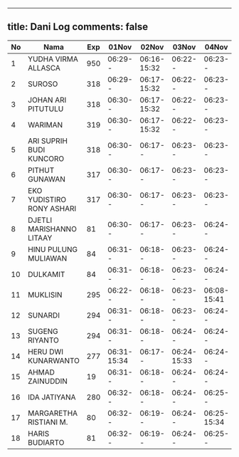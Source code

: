 
---
title: Dani Log
comments: false
---

| No | Nama | Exp | 01Nov | 02Nov | 03Nov | 04Nov | 07Nov | 08Nov |
|-----|-----|-----|-----|-----|-----|-----|-----|-----|
| 1 | YUDHA VIRMA ALLASCA | 950 | 06:29-- | 06:16-15:32 | 06:22-- | 06:23-- | 06:15-- | --- |
| 2 | SUROSO | 318 | 06:29-- | 06:17-15:32 | 06:22-- | 06:23-- | 06:15-- | --- |
| 3 | JOHAN ARI PITUTULU | 318 | 06:30-- | 06:17-15:32 | 06:22-- | 06:23-- | 06:15-- | --- |
| 4 | WARIMAN | 319 | 06:30-- | 06:17-15:32 | 06:22-- | 06:23-- | 06:15-- | --- |
| 5 | ARI SUPRIH BUDI KUNCORO | 318 | 06:30-- | 06:17-- | 06:23-- | 06:23-- | 06:16-- | --- |
| 6 | PITHUT GUNAWAN | 317 | 06:30-- | 06:17-- | 06:23-- | 06:23-- | 06:16-- | --- |
| 7 | EKO YUDISTIRO RONY ASHARI | 317 | 06:30-- | 06:17-- | 06:23-- | 06:23-- | 06:16-- | --- |
| 8 | DJETLI MARISHANNO LITAAY | 81 | 06:30-- | 06:17-- | 06:23-- | 06:24-- | 06:16-- | --- |
| 9 | HINU PULUNG MULIAWAN | 84 | 06:31-- | 06:18-- | 06:23-- | 06:24-- | 06:16-- | --- |
| 10 | DULKAMIT | 84 | 06:31-- | 06:18-- | 06:23-- | 06:24-- | 06:16-- | --- |
| 11 | MUKLISIN | 295 | 06:22-- | 06:18-- | 06:23-- | 06:08-15:41 | 06:13-- | --- |
| 12 | SUNARDI | 294 | 06:31-- | 06:18-- | 06:23-- | 06:24-- | 06:16-- | --- |
| 13 | SUGENG RIYANTO | 294 | 06:31-- | 06:18-- | 06:24-- | 06:24-- | 06:17-- | --- |
| 14 | HERU DWI KUNARWANTO | 277 | 06:31-15:34 | 06:17-- | 06:24-15:33 | 06:24-- | 06:17-- | --- |
| 15 | AHMAD ZAINUDDIN | 19 | 06:31-- | 06:18-- | 06:24-- | 06:24-- | 06:17-- | --- |
| 16 | IDA JATIYANA | 280 | 06:32-- | 06:18-- | 06:24-- | 06:25-- | 06:17-- | --- |
| 17 | MARGARETHA RISTIANI M. | 80 | 06:32-- | 06:19-- | 06:24-- | 06:25-15:34 | 06:17-15:34 | --- |
| 18 | HARIS BUDIARTO | 81 | 06:32-- | 06:19-- | 06:24-- | 06:25-- | 06:17-- | --- |
